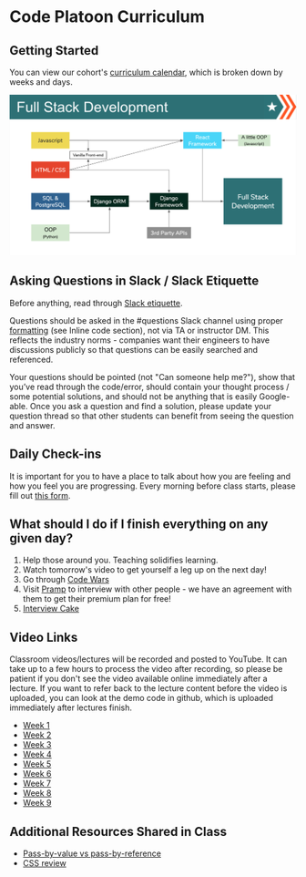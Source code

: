# Code Platoon Curriculum

## Getting Started

You can view our cohort's [curriculum calendar](https://docs.google.com/spreadsheets/d/1OFBrYsnRSmpgJOWq7rxwBummdR5eCAnqpWJMeqmm-do/edit#gid=0), which is broken down by weeks and days.

![Fullstack Development](./page-resources/cp_fullstack_development.png)

## Asking Questions in Slack / Slack Etiquette

Before anything, read through [Slack etiquette](https://slack.com/blog/collaboration/etiquette-tips-in-slack).

Questions should be asked in the #questions Slack channel using proper [formatting](https://slack.com/help/articles/202288908-Format-your-messages) (see Inline code section), not via TA or instructor DM. This reflects the industry norms - companies want their engineers to have discussions publicly so that questions can be easily searched and referenced.

Your questions should be pointed (not "Can someone help me?"), show that you’ve read through the code/error, should contain your thought process / some potential solutions, and should not be anything that is easily Google-able. Once you ask a question and find a solution, please update your question thread so that other students can benefit from seeing the question and answer.

## Daily Check-ins

It is important for you to have a place to talk about how you are feeling and how you feel you are progressing. Every morning before class starts, please fill out [this form](https://docs.google.com/forms/d/e/1FAIpQLSfZjxwlNH-f2mEMfrqPkO062Y58GeiGqNW8jdd_Ujvq31ZGDQ/viewform?usp=sf_link).

## What should I do if I finish everything on any given day?

1. Help those around you. Teaching solidifies learning.
2. Watch tomorrow's video to get yourself a leg up on the next day!
3. Go through [Code Wars](https://www.codewars.com/)
4. Visit [Pramp](https://www.pramp.com/promo/codeplatoon) to interview with other people - we have an agreement with them to get their premium plan for free!
5. [Interview Cake](https://www.interviewcake.com/)

## Video Links

Classroom videos/lectures will be recorded and posted to YouTube. It can take up to a few hours to process the video after recording, so please be patient if you don't see the video available online immediately after a lecture. If you want to refer back to the lecture content before the video is uploaded, you can look at the demo code in github, which is uploaded immediately after lectures finish.

- [Week 1](https://www.youtube.com/playlist?list=PLu0CiQ7bzwEQP6Y4igNWNJhSwTkfSMRQA)
- [Week 2](https://www.youtube.com/playlist?list=PLu0CiQ7bzwES2Ct4Lht3AwSRhaDzuc6ZL)
- [Week 3](https://www.youtube.com/playlist?list=PLu0CiQ7bzwER04ZC27l1EArYJTQnuK9Xn)
- [Week 4](https://www.youtube.com/watch?v=YA4_wrytRzE&list=PLu0CiQ7bzwETbZkRr6BgYxmojMDV1NqsP)
- [Week 5](https://www.youtube.com/watch?v=ADKYyz6wbTg&list=PLu0CiQ7bzwEQXuzNuKTDTKom3Khv865Ax)
- [Week 6](https://www.youtube.com/watch?v=nIHkL73r5OE&list=PLu0CiQ7bzwEQMG05cGkqTRovmEnC3LiYv)
- [Week 7](https://www.youtube.com/playlist?list=PLu0CiQ7bzwET6gDCZHw8usENAmC3jAEJf)
- [Week 8](https://www.youtube.com/playlist?list=PLu0CiQ7bzwERxKZ2mkx3uHQnB32fJV5NE)
- [Week 9](https://www.youtube.com/playlist?list=PLu0CiQ7bzwETut512X2e1xRMWl8jGDhib)

## Additional Resources Shared in Class

- [Pass-by-value vs pass-by-reference](https://gist.github.com/AloofBuddha/92ee6749a8be48c984881a4523f533c3)
- [CSS review](https://youtu.be/8qoOsZy-WbU)
